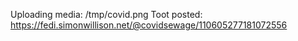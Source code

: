 Uploading media: /tmp/covid.png
Toot posted: https://fedi.simonwillison.net/@covidsewage/110605277181072556

